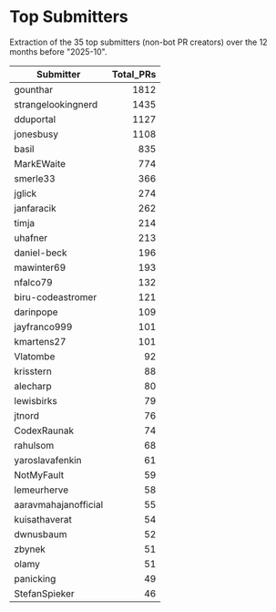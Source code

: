 # Top Submitters

Extraction of the 35 top submitters (non-bot PR creators) 
over the 12 months before "2025-10".


| Submitter            | Total_PRs |
| -------------------- | --------: |
| gounthar             |      1812 |
| strangelookingnerd   |      1435 |
| dduportal            |      1127 |
| jonesbusy            |      1108 |
| basil                |       835 |
| MarkEWaite           |       774 |
| smerle33             |       366 |
| jglick               |       274 |
| janfaracik           |       262 |
| timja                |       214 |
| uhafner              |       213 |
| daniel-beck          |       196 |
| mawinter69           |       193 |
| nfalco79             |       132 |
| biru-codeastromer    |       121 |
| darinpope            |       109 |
| jayfranco999         |       101 |
| kmartens27           |       101 |
| Vlatombe             |        92 |
| krisstern            |        88 |
| alecharp             |        80 |
| lewisbirks           |        79 |
| jtnord               |        76 |
| CodexRaunak          |        74 |
| rahulsom             |        68 |
| yaroslavafenkin      |        61 |
| NotMyFault           |        59 |
| lemeurherve          |        58 |
| aaravmahajanofficial |        55 |
| kuisathaverat        |        54 |
| dwnusbaum            |        52 |
| zbynek               |        51 |
| olamy                |        51 |
| panicking            |        49 |
| StefanSpieker        |        46 |

